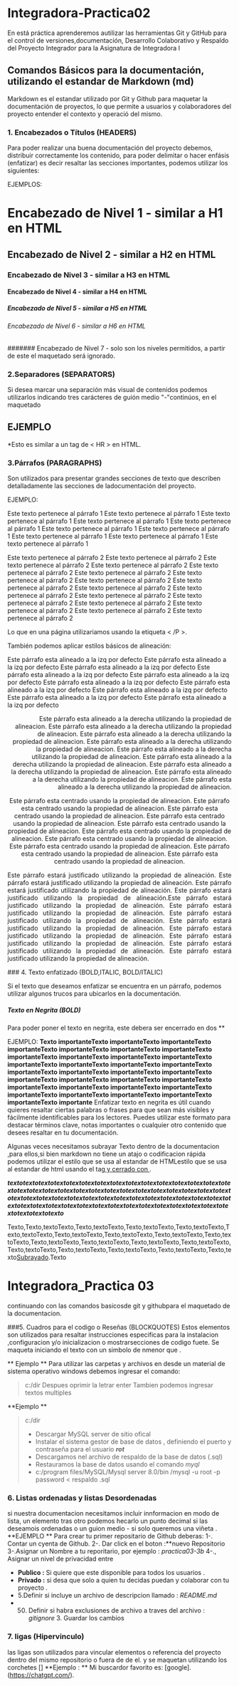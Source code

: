 # Integradora-Practica02

En está práctica aprenderemos autilizar las herramientas Git y GitHub para el control de versiones,documentación, Desarrollo Colaborativo y Respaldo del Proyecto Integrador para la Asignatura de Integradora I

## Comandos Básicos para la documentación, utilizando el estandar de Markdown (md)
Markdown es el estandar utilizado por Git y Github para maquetar la documentación de proyectos, lo que permite 
a usuarios y colaboradores del proyecto entender el contexto y operació del mismo.
### 1. Encabezados o Títulos (HEADERS)
Para poder realizar una buena documentación del proyecto debemos, distribuir correctamente los contenido, para poder delimitar o hacer enfásis (enfatizar) es decir resaltar las secciones importantes, podemos utilizar los siguientes:

EJEMPLOS:
# Encabezado de Nivel 1 - similar a H1 en HTML
## Encabezado de Nivel 2 - similar a H2 en HTML
### Encabezado de Nivel 3 - similar a H3 en HTML
#### Encabezado de Nivel 4 - similar a H4 en HTML
##### Encabezado de Nivel 5 - similar a H5 en HTML
###### Encabezado de Nivel 6 - similar a H6 en HTML
####### Encabezado de Nivel 7 - solo son los niveles permitidos, a partir de este el maquetado será ignorado.


### 2.Separadores (SEPARATORS)
Si desea marcar una separación más visual de contenidos podemos utilizarlos indicando tres carácteres de guión medio "-"continúos, en el maquetado


EJEMPLO
---
*Esto es similar a un tag de < HR > en HTML.

### 3.Párrafos (PARAGRAPHS)
Son utilizados para presentar grandes secciones de texto que describen detalladamente las secciones de ladocumentación del proyecto. 

EJEMPLO:
<p>Este texto pertenece al párrafo 1 Este texto pertenece al párrafo 1 Este texto pertenece al párrafo 1
Este texto pertenece al párrafo 1 Este texto pertenece al párrafo 1 Este texto pertenece al párrafo 1
Este texto pertenece al párrafo 1 Este texto pertenece al párrafo 1 Este texto pertenece al párrafo 1
Este texto pertenece al párrafo 1

Este texto pertenece al párrafo 2 Este texto pertenece al párrafo 2 Este texto pertenece al párrafo 2
Este texto pertenece al párrafo 2 Este texto pertenece al párrafo 2 Este texto pertenece al párrafo 2 
Este texto pertenece al párrafo 2 Este texto pertenece al párrafo 2 Este texto pertenece al párrafo 2
Este texto pertenece al párrafo 2 Este texto pertenece al párrafo 2 Este texto pertenece al párrafo 2
Este texto pertenece al párrafo 2 Este texto pertenece al párrafo 2 Este texto pertenece al párrafo 2
Este texto pertenece al párrafo 2 Este texto pertenece al párrafo 2

Lo que en una página utilizariamos usando la etiqueta < /P >.

También podemos aplicar estilos básicos de alineación:

Este párrafo esta alineado a la izq por defecto Este párrafo esta alineado a la izq por defecto Este párrafo esta alineado a la izq por defecto
Este párrafo esta alineado a la izq por defecto Este párrafo esta alineado a la izq por defecto Este párrafo esta alineado a la izq por defecto
Este párrafo esta alineado a la izq por defecto Este párrafo esta alineado a la izq por defecto Este párrafo esta alineado a la izq por defecto
Este párrafo esta alineado a la izq por defecto
<p align="right">
Este párrafo esta alineado a la derecha utilizando la propiedad de alineacion. Este párrafo esta alineado a la derecha utilizando la propiedad de alineacion.
Este párrafo esta alineado a la derecha utilizando la propiedad de alineacion. Este párrafo esta alineado a la derecha utilizando la propiedad de alineacion. Este párrafo esta alineado a la derecha utilizando la propiedad de alineacion. Este párrafo esta alineado a la derecha utilizando la propiedad de alineacion. Este párrafo esta alineado a la derecha utilizando la propiedad de alineacion. Este párrafo esta alineado a la derecha utilizando la propiedad de alineacion. Este párrafo esta alineado a la derecha utilizando la propiedad de alineacion.
</p>

<p align="center">
Este párrafo esta centrado usando la propiedad de alineacion.  Este párrafo esta centrado usando la propiedad de alineacion.  Este párrafo esta centrado usando la propiedad de alineacion.  Este párrafo esta centrado usando la propiedad de alineacion. Este párrafo esta centrado usando la propiedad de alineacion.  Este párrafo esta centrado usando la propiedad de alineacion.  Este párrafo esta centrado usando la propiedad de alineacion.  Este párrafo esta centrado usando la propiedad de alineacion. Este párrafo esta centrado usando la propiedad de alineacion.  Este párrafo esta centrado usando la propiedad de alineacion. 
</p>

<p align="justify">
Este párrafo estará justificado utilizando la propiedad de alineación. Este párrafo estará justificado utilizando la propiedad de alineación. Este párrafo estará justificado utilizando la propiedad de alineación. Este párrafo estará justificado utilizando la propiedad de alineación.Este párrafo estará justificado utilizando la propiedad de alineación. Este párrafo estará justificado utilizando la propiedad de alineación. Este párrafo estará justificado utilizando la propiedad de alineación. Este párrafo estará justificado utilizando la propiedad de alineación. Este párrafo estará justificado utilizando la propiedad de alineación. Este párrafo estará justificado utilizando la propiedad de alineación. Este párrafo estará justificado utilizando la propiedad de alineación. Este párrafo estará justificado utilizando la propiedad de alineación.
</p>
### 4. Texto enfatizado (BOLD,ITALIC, BOLD/ITALIC)

Si el texto que deseamos enfatizar se encuentra en un párrafo, podemos utilizar algunos trucos para ubicarlos en la documentación.

##### Texto en Negrita (BOLD)
Para poder poner el texto en negrita, este debera ser encerrado en dos **

EJEMPLO:
**Texto importante****Texto importante****Texto importante****Texto importante****Texto importante****Texto importante****Texto importante****Texto importante****Texto importante****Texto importante****Texto importante****Texto importante****Texto importante****Texto importante****Texto importante****Texto importante****Texto importante****Texto importante****Texto importante****Texto importante****Texto importante****Texto importante****Texto importante****Texto importante****Texto importante****Texto importante****Texto importante****Texto importante****Texto importante****Texto importante****Texto importante****Texto importante****Texto importante**
Enfatizar texto en negrita es útil cuando quieres resaltar ciertas palabras o frases para que sean más visibles y fácilmente identificables para los lectores. Puedes utilizar este formato para destacar términos clave, notas importantes o cualquier otro contenido que desees resaltar en tu documentación.



Algunas veces necesitamos subrayar Texto dentro de la documentacion ,para ellos,si bien markdown no tiene un atajo o codificacion rápida podemos utilizar el estilo que se usa al estandar de HTMLestilo que se usa al estandar de html  usando el tag<ins> y cerrado con </ins>.

***texto******texto******texto******texto******texto******texto******texto******texto******texto******texto******texto******texto******texto******texto******texto******texto******texto******texto******texto******texto******texto******texto******texto******texto******texto******texto******texto******texto******texto******texto******texto******texto******texto******texto******texto******texto******texto******texto******texto******texto******texto******texto******texto******texto******texto******texto******texto******texto******texto******texto******texto******texto******texto******texto******texto******texto******texto******texto******texto******texto******texto***
 
Texto,Texto,textoTexto,Texto,textoTexto,Texto,textoTexto,Texto,textoTexto,Texto,textoTexto,Texto,textoTexto,Texto,textoTexto,Texto,textoTexto,Texto,textoTexto,Texto,textoTexto,Texto,textoTexto,Texto,textoTexto,Texto,textoTexto,Texto,textoTexto,Texto,textoTexto,Texto,textoTexto,Texto,textoTexto,Texto,texto<ins>Subrayado</ins>.Texto

# Integradora_Practica 03
continuando con las comandos basicosde git y githubpara el maquetado de la documentacion.

###5. Cuadros para el codigo o Reseñas (BLOCKQUOTES)
Estos elementos son utilizados para resaltar instrucciones especificas para la instalacion ,configuracion y/o inicializacion o mostrarsecciones de codigo fuete. Se maqueta iniciando el texto con un simbolo de nmenor que .

** Ejemplo **
Para utilizar las carpetas y archivos en desde un material de sistema operativo windows debemos ingresar el comando:
>c:/dir
Despues oprimir la letrar enter
Tambien podemos ingresar  textos multiples

**Ejemplo **
>c:/dir
>- Descargar MySQL server de sitio ofical
>- Instalar el sistema gestor de base de datos ,  definiendo el puerto y contraseña para el usuario ***rot***
>- Descargamos nel archivo de respaldo de la base de datos (.sql)
>- Restauramos la base de datos usando el comando *myql*
>- c:/program files/MySQL/Mysql server 8.0/bin /mysql -u root  -p password \< respaldo .sql
### 6. Listas ordenadas y listas Desordenadas 
si nuestra documentacion necesitamos incluir innformacion en modo de lista, un elemento tras otro podemos hecarlo un punto decimal si las deseamois ordenadas o un guion medio - si solo queremos una viñeta .
**EJEMPLO **
Para crear tu primer  repositario de Github deberas:
1-. Contar un cyenta de Github.
2-. Dar click en el boton :**nuevo Repositorio 
3-.Asignar un Nombre a tu reporitario, por ejemplo : *practica03-3b*
4-., Asignar un nivel de privacidad entre 
- **Publico :** Si quiere que este disponible para todos los usuarios .
- **Privado :** si desa que solo a quien tu decidas puedan y colaborar con tu proyecto .
- 5.Definir si incluye un archivo de descripcion llamado : *README.md*
- 50. Definir si habra exclusiones de archivo a traves del archivo : *gitignore*
      3. Guardar los cambios 
### 7. ligas (Hipervinculo)
las ligas son utilizados para vincular elementos o referencia del proyecto  dentro del mismo repositorio o fuera de de el. y se maquetan utilizando los corchetes 
\[\]
**Ejemplo : **
Mi buscardor favorito es: [google].(https://chatgpt.com/).
